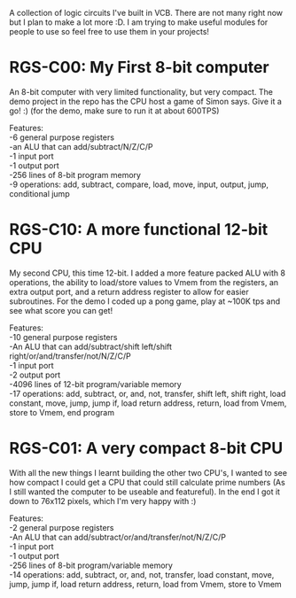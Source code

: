A collection of logic circuits I've built in VCB. There are not many right now but I plan to make a lot more :D. I am trying to make useful modules for people to use so feel free to use them in your projects!

# RGS-C00: My First 8-bit computer
An 8-bit computer with very limited functionality, but very compact. The demo project in the repo has the CPU host a game of Simon says. Give it a go! :) (for the demo, make sure to run it at about 600TPS)  
  
Features:  
  -6 general purpose registers  
  -an ALU that can add/subtract/N/Z/C/P  
  -1 input port  
  -1 output port  
  -256 lines of 8-bit program memory  
  -9 operations: add, subtract, compare, load, move, input, output, jump, conditional jump  

# RGS-C10: A more functional 12-bit CPU
My second CPU, this time 12-bit. I added a more feature packed ALU with 8 operations, the ability to load/store values to Vmem from the registers, an extra output port, and a return address register to allow for easier subroutines. For the demo I coded up a pong game, play at ~100K tps and see what score you can get!
  
Features:  
  -10 general purpose registers  
  -An ALU that can add/subtract/shift left/shift right/or/and/transfer/not/N/Z/C/P  
  -1 input port  
  -2 output port  
  -4096 lines of 12-bit program/variable memory  
  -17 operations: add, subtract, or, and, not, transfer, shift left, shift right, load constant, move, jump, jump if, load return address, return, load from Vmem, store to Vmem, end program
  
# RGS-C01: A very compact 8-bit CPU
With all the new things I learnt building the other two CPU's, I wanted to see how compact I could get a CPU that could still calculate prime numbers (As I still wanted the computer to be useable and featureful). In the end I got it down to 76x112 pixels, which I'm very happy with :)
  
Features:  
  -2 general purpose registers  
  -An ALU that can add/subtract/or/and/transfer/not/N/Z/C/P  
  -1 input port  
  -1 output port  
  -256 lines of 8-bit program/variable memory  
  -14 operations: add, subtract, or, and, not, transfer, load constant, move, jump, jump if, load return address, return, load from Vmem, store to Vmem
